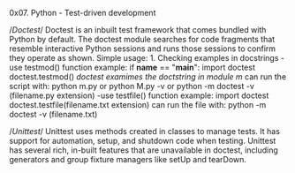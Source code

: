 0x07. Python - Test-driven development

/*Doctest*/
Doctest is an inbuilt test framework that comes bundled with Python by default. The doctest module searches for code fragments that resemble interactive Python sessions and runs those sessions to confirm they operate as shown.
Simple usage: 1. Checking examples in docstrings
        -use testmod() function
        example:
                if __name__ == "__main__":
                    import doctest
                    doctest.testmod()
        *doctest examimes the doctstring in module m*
        can run the script with:
                python m.py
                    or
                python M.py -v
                    or
                python -m doctest -v (filename.py extension)
        -use testfile() function
        example:
                import doctest
                doctest.testfile(filename.txt extension)
        can run the file with:
                python -m doctest -v (filename.txt)

/*Unittest*/
Unittest uses methods created in classes to manage tests. It has support for automation, setup, and shutdown code when testing. Unittest has several rich, in-built features that are unavailable in doctest, including generators and group fixture managers like setUp and tearDown.

